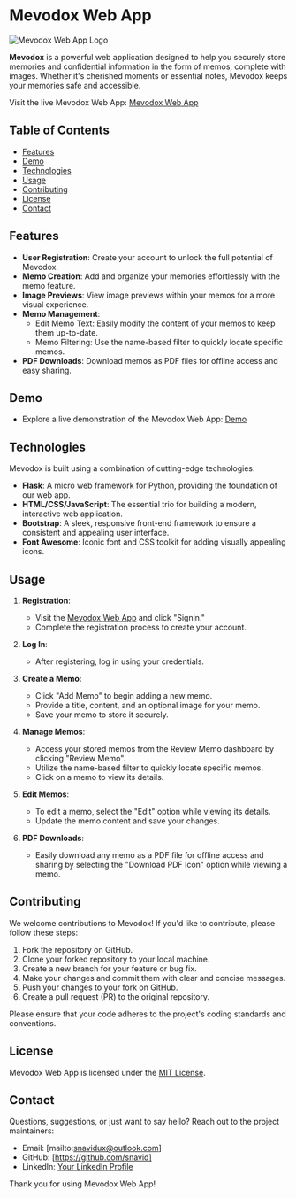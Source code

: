 # Mevodox Web App

![Mevodox Web App Logo](https://mevodoxwebapp.pythonanywhere.com/statics/mevodox.png)

**Mevodox** is a powerful web application designed to help you securely store memories and confidential information in the form of memos, complete with images. Whether it's cherished moments or essential notes, Mevodox keeps your memories safe and accessible.

Visit the live Mevodox Web App: [Mevodox Web App](https://mevodoxwebapp.pythonanywhere.com)

## Table of Contents

- [Features](#features)
- [Demo](#demo)
- [Technologies](#technologies)
- [Usage](#usage)
- [Contributing](#contributing)
- [License](#license)
- [Contact](#contact)

## Features

- **User Registration**: Create your account to unlock the full potential of Mevodox.
- **Memo Creation**: Add and organize your memories effortlessly with the memo feature.
- **Image Previews**: View image previews within your memos for a more visual experience.
- **Memo Management**: 
  - Edit Memo Text: Easily modify the content of your memos to keep them up-to-date.
  - Memo Filtering: Use the name-based filter to quickly locate specific memos.
- **PDF Downloads**: Download memos as PDF files for offline access and easy sharing.

## Demo

- Explore a live demonstration of the Mevodox Web App: [Demo](https://mevodoxwebapp.pythonanywhere.com)

## Technologies

Mevodox is built using a combination of cutting-edge technologies:

- **Flask**: A micro web framework for Python, providing the foundation of our web app.
- **HTML/CSS/JavaScript**: The essential trio for building a modern, interactive web application.
- **Bootstrap**: A sleek, responsive front-end framework to ensure a consistent and appealing user interface.
- **Font Awesome**: Iconic font and CSS toolkit for adding visually appealing icons.

## Usage

1. **Registration**:
   - Visit the [Mevodox Web App](https://mevodoxwebapp.pythonanywhere.com) and click "Signin."
   - Complete the registration process to create your account.

2. **Log In**:
   - After registering, log in using your credentials.

3. **Create a Memo**:
   - Click "Add Memo" to begin adding a new memo.
   - Provide a title, content, and an optional image for your memo.
   - Save your memo to store it securely.

4. **Manage Memos**:
   - Access your stored memos from the Review Memo dashboard by clicking "Review Memo".
   - Utilize the name-based filter to quickly locate specific memos.
   - Click on a memo to view its details.

5. **Edit Memos**:
   - To edit a memo, select the "Edit" option while viewing its details.
   - Update the memo content and save your changes.

6. **PDF Downloads**:
   - Easily download any memo as a PDF file for offline access and sharing by selecting the "Download PDF Icon" option while viewing a memo.

## Contributing

We welcome contributions to Mevodox! If you'd like to contribute, please follow these steps:

1. Fork the repository on GitHub.
2. Clone your forked repository to your local machine.
3. Create a new branch for your feature or bug fix.
4. Make your changes and commit them with clear and concise messages.
5. Push your changes to your fork on GitHub.
6. Create a pull request (PR) to the original repository.

Please ensure that your code adheres to the project's coding standards and conventions.

## License

Mevodox Web App is licensed under the [MIT License](LICENSE).

## Contact

Questions, suggestions, or just want to say hello? Reach out to the project maintainers:

- Email: [mailto:snavidux@outlook.com]
- GitHub: [https://github.com/snavid]
- LinkedIn: [Your LinkedIn Profile](https://www.linkedin.com/in/your-linkedin-profile)

Thank you for using Mevodox Web App!
